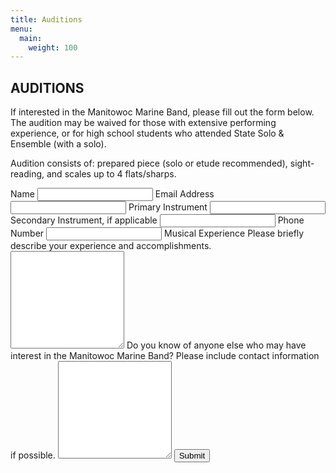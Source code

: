 ```yaml
---
title: Auditions
menu:
  main:
    weight: 100
---
```

## AUDITIONS

If interested in the Manitowoc Marine Band, please fill out the form below. The audition may be waived for those with extensive performing experience, or for high school students who attended State Solo & Ensemble (with a solo).

Audition consists of: prepared piece (solo or etude recommended), sight-reading, and scales up to 4 flats/sharps.

<form id='Audition' method='post' action="/contact_thanks/" data-netlify="true" netlify-honeypot="trapit">
  <label for='name' required>
    <span>Name</span>
  </label>
  <input type='text' name='name' id='name' required />
  <label for='email' required>
    <span>Email Address</span>
  </label>
  <input type='email' name='email' id='email' required />
  <label for='instrument' required>
    <span>Primary Instrument</span>
  </label>
  <input type='text' name='instrument' id='instrument' required />
  <label for='secondary'>
    <span>Secondary Instrument, if applicable</span>
  </label>
  <input type='text' name='secondary' id='secondary'/>
  <label for='phone'>
    <span>Phone Number</span>
  </label>
  <input type='tel' name='phone' id='phone'/>
  <label for='experience' required>
    <span>Musical Experience</span>
    <span class="sub">Please briefly describe your experience and accomplishments.</span>
  </label>      
  <textarea rows="10" name='experience' id='experience' required></textarea>
  <label for='message'>
    <span>Do you know of anyone else who may have interest in the Manitowoc Marine Band?</span>
    <span class="sub">Please include contact information if possible.</span>
  </label>
  <textarea rows="10" name='message' id='message'></textarea>
  <input type="text" name="trapit" value="" style="display:none">
  <input type='submit' name='Submit' value='Submit' />
</form>
